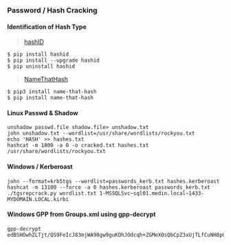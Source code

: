 
### Password / Hash Cracking

#### Identification of Hash Type

> [hashID](https://github.com/psypanda/hashID)
```
$ pip install hashid
$ pip install --upgrade hashid
$ pip uninstall hashid
```
> [NameThatHash](https://github.com/HashPals/Name-That-Hash)
```
$ pip3 install name-that-hash
$ pip install name-that-hash
```

#### Linux Passwd & Shadow
```
unshadow passwd.file shadow.file> unshadow.txt
john unshadow.txt --wordlist=/usr/share/wordlists/rockyou.txt
echo 'HASH' >> hashes.txt
hashcat -m 1800 -a 0 -o cracked.txt hashes.txt /usr/share/wordlists/rockyou.txt
```

#### Windows / Kerberoast
```
john --format=krb5tgs --wordlist=passwords_kerb.txt hashes.kerberoast
hashcat -m 13100 --force -a 0 hashes.kerberoast passwords_kerb.txt
./tgsrepcrack.py wordlist.txt 1-MSSQLSvc~sql01.medin.local~1433-MYDOMAIN.LOCAL.kirbi
```

#### Windows GPP from Groups.xml using gpp-decrypt

```
gpp-decrypt edBSHOwhZLTjt/QS9FeIcJ83mjWA98gw9guKOhJOdcqh+ZGMeXOsQbCpZ3xUjTLfCuNH8pG5aSVYdYw/NglVmQ
```

